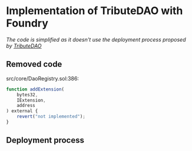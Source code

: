 # Implementation of TributeDAO with Foundry

_The code is simplified as it doesn't use the deployment process proposed by [TributeDAO](https://tributedao.com/docs/intro/overview-and-benefits/)_

## Removed code

src/core/DaoRegistry.sol:386:

```js
function addExtension(
    bytes32,
    IExtension,
    address
) external {
    revert("not implemented");
}
```

## Deployment process
